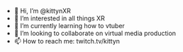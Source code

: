 - 👋 Hi, I’m @kittynXR
- 👀 I’m interested in all things XR
- 🌱 I’m currently learning how to vtuber
- 💞️ I’m looking to collaborate on virtual media production
- 📫 How to reach me: twitch.tv/kittyn
<!---
kittynXR/kittynXR is a ✨ special ✨ repository because its `README.md` (this file) appears on your GitHub profile.
You can click the Preview link to take a look at your changes.
--->
